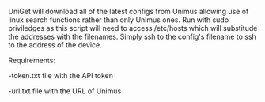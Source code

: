 UniGet will download all of the latest configs from Unimus allowing use of linux search functions rather than only Unimus ones.
Run with sudo priviledges as this script will need to access /etc/hosts which will substitude the addresses with the filenames.
Simply ssh to the config's filename to ssh to the address of the device.

Requirements:

-token.txt file with the API token

-url.txt file with the URL of Unimus
